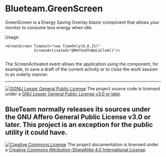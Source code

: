 # Blueteam.GreenScreen

GreenScreen is a Energy Saving Overlay blazor component that allows your monitor to consume less energy when idle

Usage: 
```
<GreenScreen Timeout="new TimeOnly(0,0,15)" 
             ScreenActivated="@MethodToBeCalled()"/>
					
```
The ScreenActivated event allows the application using the component, for example, to save a draft of the current activity or to close the work session in an orderly manner. 

---
[![GGNU Lesser General Public License](https://www.gnu.org/graphics/lgplv3-147x51.png)](https://www.gnu.org/licenses/lgpl-3.0.en.html)
The project source code is licensed under a [GNU Lesser General Public License v3.0 or later](https://www.gnu.org/licenses/lgpl-3.0.txt).

BlueTeam normally releases its sources under the GNU Affero General Public License v3.0 or later. This project is an exception for the public utility it could have.
---
[![Creative Commons License](https://i.creativecommons.org/l/by-sa/4.0/88x31.png)](http://creativecommons.org/licenses/by-sa/4.0/)
The project documentation is licensed under a [Creative Commons Attribution-ShareAlike 4.0 International License](http://creativecommons.org/licenses/by-sa/4.0/).